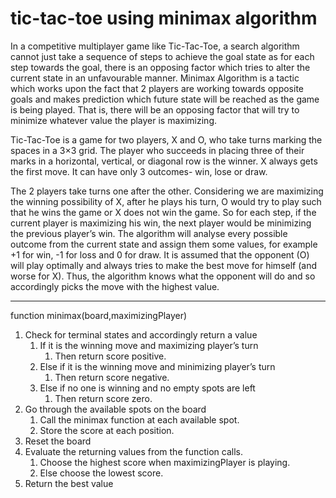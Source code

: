 # tic-tac-toe using minimax algorithm

In a competitive multiplayer game like Tic-Tac-Toe, a search algorithm cannot just take a
sequence of steps to achieve the goal state as for each step towards the goal, there is an opposing
factor which tries to alter the current state in an unfavourable manner.
Minimax Algorithm is a tactic which works upon the fact that 2 players are working towards
opposite goals and makes prediction which future state will be reached as the game is being
played. That is, there will be an opposing factor that will try to minimize whatever value the
player is maximizing.

Tic-Tac-Toe is a game for two players, X and O, who take turns marking the spaces in a 3×3
grid. The player who succeeds in placing three of their marks in a horizontal, vertical, or
diagonal row is the winner. X always gets the first move. It can have only 3 outcomes- win,
lose or draw.

The 2 players take turns one after the other. Considering we are maximizing the winning
possibility of X, after he plays his turn, O would try to play such that he wins the game or X
does not win the game. So for each step, if the current player is maximizing his win, the next
player would be minimizing the previous player’s win. The algorithm will analyse every
possible outcome from the current state and assign them some values, for example +1 for win,
-1 for loss and 0 for draw. It is assumed that the opponent (O) will play optimally and always
tries to make the best move for himself (and worse for X). Thus, the algorithm knows what the
opponent will do and so accordingly picks the move with the highest value.

---

function minimax(board,maximizingPlayer)
1. Check for terminal states and accordingly return a value
   1. If it is the winning move and maximizing player’s turn
      1. Then return score positive.
   1. Else if it is the winning move and minimizing player’s turn
      1. Then return score negative.
   1. Else if no one is winning and no empty spots are left
      1. Then return score zero.
2. Go through the available spots on the board
   1. Call the minimax function at each available spot.
   1. Store the score at each position.
3. Reset the board
4. Evaluate the returning values from the function calls.
   1. Choose the highest score when maximizingPlayer is playing.
   1. Else choose the lowest score.
5. Return the best value
